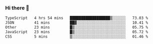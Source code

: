 ### Hi there 👋

<!--
**zhengis-alinur/zhengis-alinur** is a ✨ _special_ ✨ repository because its `README.md` (this file) appears on your GitHub profile.

Here are some ideas to get you started:

- 🔭 I’m currently working on ...
- 🌱 I’m currently learning ...
- 👯 I’m looking to collaborate on ...
- 🤔 I’m looking for help with ...
- 💬 Ask me about ...
- 📫 How to reach me: ...
- 😄 Pronouns: ...
- ⚡ Fun fact: ...
-->

<!--START_SECTION:waka-->

```txt
TypeScript   4 hrs 54 mins   ██████████████████▒░░░░░░   73.03 %
JSON         41 mins         ██▓░░░░░░░░░░░░░░░░░░░░░░   10.41 %
Other        23 mins         █▒░░░░░░░░░░░░░░░░░░░░░░░   05.75 %
JavaScript   23 mins         █▒░░░░░░░░░░░░░░░░░░░░░░░   05.72 %
CSS          5 mins          ▒░░░░░░░░░░░░░░░░░░░░░░░░   01.46 %
```

<!--END_SECTION:waka-->

